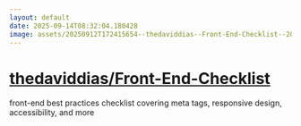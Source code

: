 ```yaml
---
layout: default
date: 2025-09-14T08:32:04.180428
image: assets/20250912T172415654--thedaviddias--Front-End-Checklist--20250912T173223298--cropped.png
---
```


# [thedaviddias/Front-End-Checklist](https://github.com/thedaviddias/Front-End-Checklist)

front-end best practices checklist covering meta tags, responsive design, accessibility, and more
